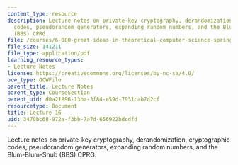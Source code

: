 ```yaml
---
content_type: resource
description: Lecture notes on private-key cryptography, derandomization, cryptographic
  codes, pseudorandom generators, expanding random numbers, and the Blum-Blum-Shub
  (BBS) CPRG.
file: /courses/6-080-great-ideas-in-theoretical-computer-science-spring-2008/3470bc68972af3bb7a7d656922bdcdfd_lec16.pdf
file_size: 141211
file_type: application/pdf
learning_resource_types:
- Lecture Notes
license: https://creativecommons.org/licenses/by-nc-sa/4.0/
ocw_type: OCWFile
parent_title: Lecture Notes
parent_type: CourseSection
parent_uid: d0a21896-13ba-3f84-e59d-7931cab7d2cf
resourcetype: Document
title: Lecture 16
uid: 3470bc68-972a-f3bb-7a7d-656922bdcdfd
---
```

Lecture notes on private-key cryptography, derandomization, cryptographic codes, pseudorandom generators, expanding random numbers, and the Blum-Blum-Shub (BBS) CPRG.